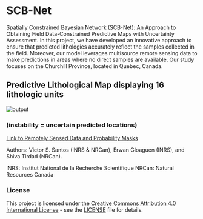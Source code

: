 # SCB-Net
Spatially Constrained Bayesian Network (SCB-Net): An Approach to Obtaining Field Data-Constrained Predictive Maps with Uncertainty Assessment. In this project, we have developed an innovative approach to ensure that predicted lithologies accurately reflect the samples collected in the field. Moreover, our model leverages multisource remote sensing data to make predictions in areas where no direct samples are available. Our study focuses on the Churchill Province, located in Quebec, Canada.


## Predictive Lithological Map displaying 16 lithologic units 

![output](https://github.com/victsnet/SCB-Net/assets/53713685/81b74534-f222-4854-8d4e-ff265c06011d)
### (instability = uncertain predicted locations)

[Link to Remotely Sensed Data and Probability Masks](https://drive.google.com/drive/folders/1QaHrmGukgPDGtaSnRjhIaAR-VoPHgFc8?usp=sharing)

Authors: Victor S. Santos (INRS & NRCan), Erwan Gloaguen (INRS), and Shiva Tirdad (NRCan).

INRS: Institut National de la Recherche Scientifique
NRCan: Natural Resources Canada

### License

This project is licensed under the [Creative Commons Attribution 4.0 International License](LICENSE) - see the [LICENSE](LICENSE) file for details.

